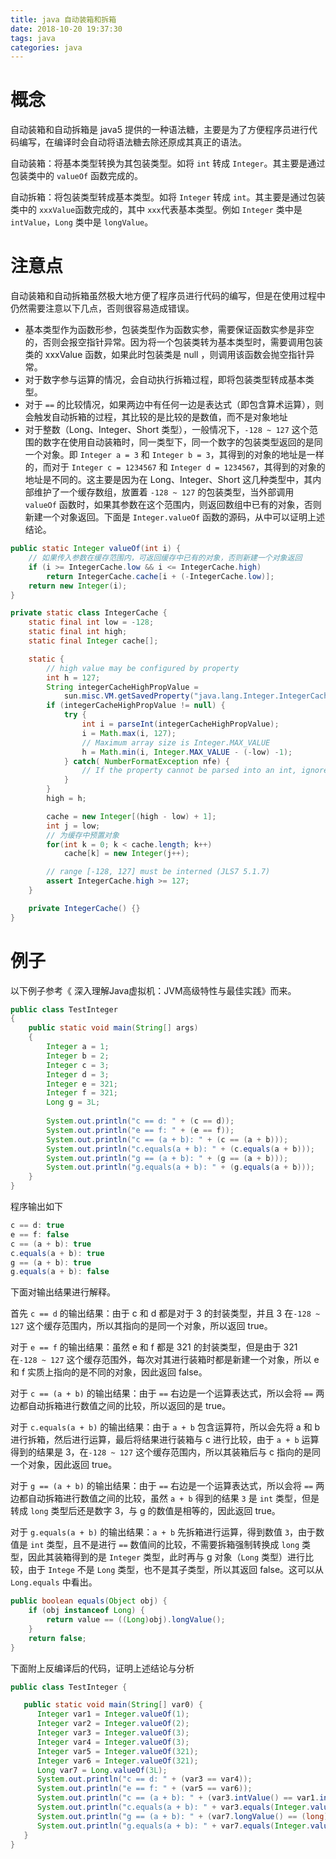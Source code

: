 ```yaml
---
title: java 自动装箱和拆箱
date: 2018-10-20 19:37:30
tags: java
categories: java
---
```


# 概念

自动装箱和自动拆箱是 java5 提供的一种语法糖，主要是为了方便程序员进行代码编写，在编译时会自动将语法糖去除还原成其真正的语法。

自动装箱：将基本类型转换为其包装类型。如将 `int` 转成 `Integer`。其主要是通过包装类中的 `valueOf` 函数完成的。

自动拆箱：将包装类型转成基本类型。如将 `Integer` 转成 `int`。其主要是通过包装类中的 `xxxValue`函数完成的，其中 `xxx`代表基本类型。例如 `Integer` 类中是 `intValue`，`Long` 类中是 `longValue`。

<!-- more -->

# 注意点

自动装箱和自动拆箱虽然极大地方便了程序员进行代码的编写，但是在使用过程中仍然需要注意以下几点，否则很容易造成错误。

* 基本类型作为函数形参，包装类型作为函数实参，需要保证函数实参是非空的，否则会报空指针异常。因为将一个包装类转为基本类型时，需要调用包装类的 xxxValue 函数，如果此时包装类是 null ，则调用该函数会抛空指针异常。
* 对于数字参与运算的情况，会自动执行拆箱过程，即将包装类型转成基本类型。
* 对于 `==` 的比较情况，如果两边中有任何一边是表达式（即包含算术运算），则会触发自动拆箱的过程，其比较的是比较的是数值，而不是对象地址
* 对于整数（Long、Integer、Short 类型），一般情况下，`-128 ~ 127` 这个范围的数字在使用自动装箱时，同一类型下，同一个数字的包装类型返回的是同一个对象。即 `Integer a = 3` 和 `Integer b = 3`，其得到的对象的地址是一样的，而对于 `Integer c = 1234567` 和 `Integer d = 1234567`，其得到的对象的地址是不同的。这主要是因为在 Long、Integer、Short 这几种类型中，其内部维护了一个缓存数组，放置着 `-128 ~ 127` 的包装类型，当外部调用 `valueOf` 函数时，如果其参数在这个范围内，则返回数组中已有的对象，否则新建一个对象返回。下面是 `Integer.valueOf` 函数的源码，从中可以证明上述结论。

```java
public static Integer valueOf(int i) {
    // 如果传入参数在缓存范围内，可返回缓存中已有的对象，否则新建一个对象返回
    if (i >= IntegerCache.low && i <= IntegerCache.high)
        return IntegerCache.cache[i + (-IntegerCache.low)];
    return new Integer(i);
}

private static class IntegerCache {
    static final int low = -128;
    static final int high;
    static final Integer cache[];

    static {
        // high value may be configured by property
        int h = 127;
        String integerCacheHighPropValue =
            sun.misc.VM.getSavedProperty("java.lang.Integer.IntegerCache.high");
        if (integerCacheHighPropValue != null) {
            try {
                int i = parseInt(integerCacheHighPropValue);
                i = Math.max(i, 127);
                // Maximum array size is Integer.MAX_VALUE
                h = Math.min(i, Integer.MAX_VALUE - (-low) -1);
            } catch( NumberFormatException nfe) {
                // If the property cannot be parsed into an int, ignore it.
            }
        }
        high = h;

        cache = new Integer[(high - low) + 1];
        int j = low;
        // 为缓存中预置对象
        for(int k = 0; k < cache.length; k++)
            cache[k] = new Integer(j++);

        // range [-128, 127] must be interned (JLS7 5.1.7)
        assert IntegerCache.high >= 127;
    }

    private IntegerCache() {}
}
```

# 例子

以下例子参考《 深入理解Java虚拟机：JVM高级特性与最佳实践》而来。

```java
public class TestInteger
{
    public static void main(String[] args)
    {
        Integer a = 1;
        Integer b = 2;
        Integer c = 3;
        Integer d = 3;
        Integer e = 321;
        Integer f = 321;
        Long g = 3L;
        
        System.out.println("c == d: " + (c == d));
        System.out.println("e == f: " + (e == f));
        System.out.println("c == (a + b): " + (c == (a + b)));
        System.out.println("c.equals(a + b): " + (c.equals(a + b)));
        System.out.println("g == (a + b): " + (g == (a + b)));
        System.out.println("g.equals(a + b): " + (g.equals(a + b)));
    }
}
```

程序输出如下

```java
c == d: true
e == f: false
c == (a + b): true
c.equals(a + b): true
g == (a + b): true
g.equals(a + b): false
```

下面对输出结果进行解释。

首先 `c == d` 的输出结果：由于 c 和 d 都是对于 3 的封装类型，并且 3 在`-128 ~ 127` 这个缓存范围内，所以其指向的是同一个对象，所以返回 true。

对于 `e == f` 的输出结果：虽然 e 和 f 都是 321 的封装类型，但是由于 321 在`-128 ~ 127` 这个缓存范围外，每次对其进行装箱时都是新建一个对象，所以 e 和 f 实质上指向的是不同的对象，因此返回 false。

对于 `c == (a + b)` 的输出结果：由于 `==` 右边是一个运算表达式，所以会将 `==` 两边都自动拆箱进行数值之间的比较，所以返回的是 true。

对于 `c.equals(a + b)` 的输出结果：由于 `a + b` 包含运算符，所以会先将 a 和 b 进行拆箱，然后进行运算，最后将结果进行装箱与 c 进行比较，由于 `a + b` 运算得到的结果是 3，在`-128 ~ 127` 这个缓存范围内，所以其装箱后与 c 指向的是同一个对象，因此返回 true。

对于 `g == (a + b)`  的输出结果：由于 `==` 右边是一个运算表达式，所以会将 `==` 两边都自动拆箱进行数值之间的比较，虽然 `a + b` 得到的结果 `3` 是 `int` 类型，但是转成 `long` 类型后还是数字 3，与 g 的数值是相等的，因此返回 true。

对于 `g.equals(a + b)` 的输出结果：`a + b` 先拆箱进行运算，得到数值 `3`，由于数值是 `int` 类型，且不是进行 `==` 数值间的比较，不需要拆箱强制转换成 `long` 类型，因此其装箱得到的是 `Integer` 类型，此时再与 g 对象（`Long` 类型）进行比较，由于 `Intege` 不是 `Long` 类型，也不是其子类型，所以其返回 false。这可以从 `Long.equals` 中看出。

```java
public boolean equals(Object obj) {
    if (obj instanceof Long) {
        return value == ((Long)obj).longValue();
    }
    return false;
}
```

下面附上反编译后的代码，证明上述结论与分析

```java
public class TestInteger {

   public static void main(String[] var0) {
      Integer var1 = Integer.valueOf(1);
      Integer var2 = Integer.valueOf(2);
      Integer var3 = Integer.valueOf(3);
      Integer var4 = Integer.valueOf(3);
      Integer var5 = Integer.valueOf(321);
      Integer var6 = Integer.valueOf(321);
      Long var7 = Long.valueOf(3L);
      System.out.println("c == d: " + (var3 == var4));
      System.out.println("e == f: " + (var5 == var6));
      System.out.println("c == (a + b): " + (var3.intValue() == var1.intValue() + var2.intValue()));
      System.out.println("c.equals(a + b): " + var3.equals(Integer.valueOf(var1.intValue() + var2.intValue())));
      System.out.println("g == (a + b): " + (var7.longValue() == (long)(var1.intValue() + var2.intValue())));
      System.out.println("g.equals(a + b): " + var7.equals(Integer.valueOf(var1.intValue() + var2.intValue())));
   }
}
```

